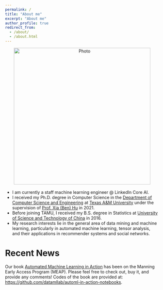 ```yaml
---
permalink: /
title: "About me"
excerpt: "About me"
author_profile: true
redirect_from: 
  - /about/
  - /about.html
---
```


<p align="center">
  <img src="https://qingquansong.github.io/files/qqsong.jpg" alt="Photo" style="width: 450px;"/> 
</p>

* I am currently a staff machine learning engineer @ LinkedIn Core AI.
* I received my Ph.D. degree in Computer Science in the [Department of Computer Science and Engineering](https://engineering.tamu.edu/cse/index.html) at [Texas A&M University](https://www.tamu.edu) under the supervision of [Prof. Xia (Ben) Hu](http://faculty.cs.tamu.edu/xiahu/index.html) in 2021. 
* Before joining TAMU, I received my B.S. degree in Statistics at [University of Science and Technology of China](https://en.ustc.edu.cn) in 2016. 
* My research interests lie in the general area of data mining and machine learning, particularly in automated machine learning, tensor analysis, and their applications in recommender systems and social networks.


# Recent News
Our book [Automated Machine Learning in Action](https://www.manning.com/books/automated-machine-learning-in-action?utm_source=qqsong&utm_medium=affiliate&utm_campaign=book_song_automated_1_27_21&a_aid=qqsong&a_bid=9106f54e) has been on the Manning Early Access Program (MEAP). Please feel free to check out, buy it, and provide any comments! Codes of the book are provided at: https://github.com/datamllab/automl-in-action-notebooks. 
